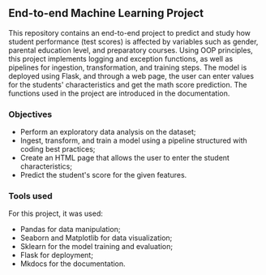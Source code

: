 ## End-to-end Machine Learning Project

This repository contains an end-to-end project to predict and study how student performance (test scores) is affected by variables such as gender, parental education level, and preparatory courses.
Using OOP principles, this project implements logging and exception functions, as well as pipelines for ingestion, transformation, and training steps. The model is deployed using Flask, and through a web page, the user can enter values for the students' characteristics and get the math score prediction.
The functions used in the project are introduced in the documentation.

### Objectives
- Perform an exploratory data analysis on the dataset;
- Ingest, transform, and train a model using a pipeline structured with coding best practices;
- Create an HTML page that allows the user to enter the student characteristics;
- Predict the student's score for the given features.  

### Tools used
For this project, it was used: 
- Pandas for data manipulation;
- Seaborn and Matplotlib for data visualization;
- Sklearn for the model training and evaluation;
- Flask for deployment;
- Mkdocs for the documentation.



